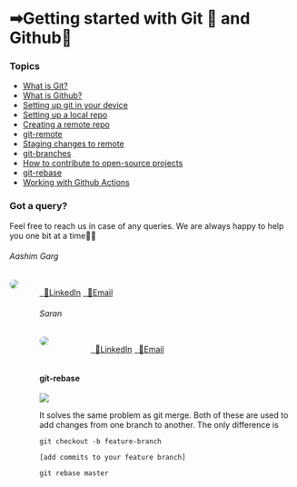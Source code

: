 # ➡Getting started with Git 🎉 and Github🐙


### Topics
- [What is Git?](#1)
- [What is Github?](#2)
- [Setting up git in your device](#3)
- [Setting up a local repo](#4)
- [Creating a remote repo](#5)
- [git-remote](#6)
- [Staging changes to remote](#7)
- [git-branches](#8)
- [How to contribute to open-source projects](#9)
- [git-rebase](#11)
- [Working with Github Actions](#12)

### Got a query?
Feel free to reach us in case of any queries. We are always happy to help you one bit at a time🐱‍💻

###### Aashim Garg
<div style="display:flex">
<div style="width:20%">
<img src="https://www.google.com/imgres?imgurl=https%3A%2F%2Fmedia-exp1.licdn.com%2Fdms%2Fimage%2FC4E03AQED3YUDxZR_SA%2Fprofile-displayphoto-shrink_200_200%2F0%2F1610032551253%3Fe%3D1616025600%26v%3Dbeta%26t%3DoZvDVpRiDV3s7sGWC1cHze51Z4oJTTJneXlFvsgYK4o&imgrefurl=https%3A%2F%2Fin.linkedin.com%2Fin%2Faashim-garg-370104198&tbnid=GDULG23uTLwzfM&vet=12ahUKEwjQ8qPY4NruAhXMDLcAHfhSAwAQMygBegQIARAo..i&docid=D6hlV03FTJJqqM&w=200&h=200&q=aashim%20garg&client=ubuntu&ved=2ahUKEwjQ8qPY4NruAhXMDLcAHfhSAwAQMygBegQIARAo" style="border-radius:100%" /> </div>
<div>

<a href="https://www.linkedin.com/in/aashim-garg-370104198/">&nbsp;&nbsp;🔗LinkedIn</a>
<a href="mailto:aashim1garg@gmail.com">&nbsp;&nbsp;📧Email</a>

###### Saran
<div style="display:flex">
<div style="width:20%">
<img src="https://media-exp1.licdn.com/dms/image/C5603AQFVab5Kbi2x7w/profile-displayphoto-shrink_100_100/0/1612096633101?e=1618444800&v=beta&t=brEmn-KGIXc2W8sOAlBNZ-mX7eLD9yExV9xes2XONqA" style="border-radius:100%" /> </div>
<div>

<a href="https://www.linkedin.com/in/saranonearth/">&nbsp;&nbsp;🔗LinkedIn</a>
<a href="mailto:saran.suresh@outlook.com">&nbsp;&nbsp;📧Email</a>

</div>
</div>



#### git-rebase

<img src="https://wac-cdn.atlassian.com/dam/jcr:01b0b04e-64f3-4659-af21-c4d86bc7cb0b/01.svg?cdnVersion=dt" />

It solves the same problem as git merge. Both of these are used to add changes from one branch to another. The only difference is 


```
git checkout -b feature-branch

[add commits to your feature branch]

git rebase master

```



